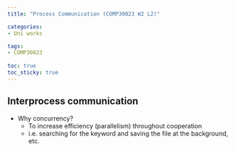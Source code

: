 ```yaml
---
title: "Process Communication (COMP30023 W2 L2)"

categories: 
- Uni works

tags:
- COMP30023
  
toc: true
toc_sticky: true
---
```


## Interprocess communication

- Why concurrency?
  - To increase efficiency (parallelism) throughout cooperation
  - i.e. searching for the keyword and saving the file at the background, etc.